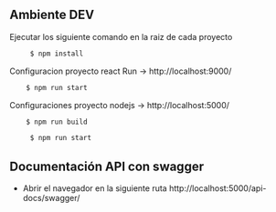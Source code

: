 

  ## Ambiente DEV  

   Ejecutar los siguiente comando en la raiz de cada proyecto 
  
  ```sh
       $ npm install 
   ```

   Configuracion proyecto  react
    Run  -> http://localhost:9000/
   ```sh
       $ npm run start 
   ```


   Configuraciones proyecto  nodejs -> http://localhost:5000/
     
   ```sh
       $ npm run build 
   ```
  ```sh
       $ npm run start 
   ```

  ## Documentación API con  swagger
  - Abrir el navegador en la siguiente ruta  http://localhost:5000/api-docs/swagger/
  